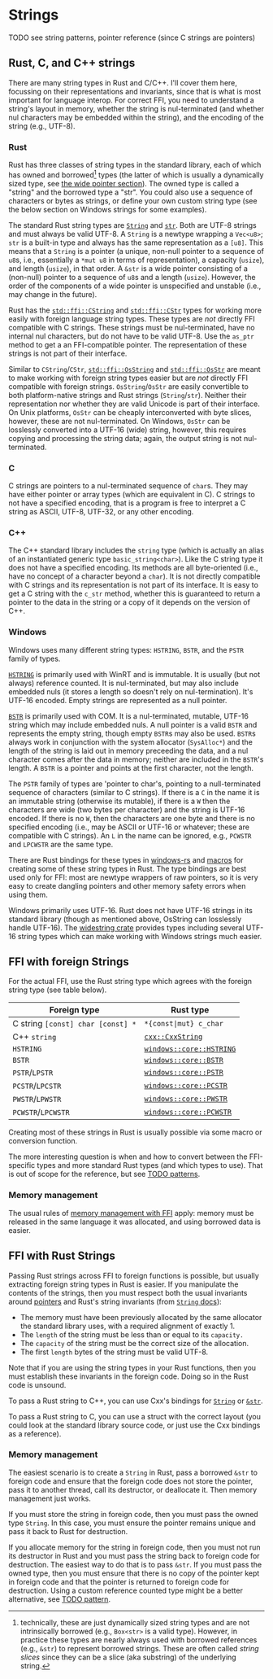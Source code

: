 # Strings

TODO see string patterns, pointer reference (since C strings are pointers)

## Rust, C, and C++ strings

There are many string types in Rust and C/C++. I'll cover them here, focussing on their representations and invariants, since that is what is most important for language interop. For correct FFI, you need to understand a string's layout in memory, whether the string is nul-terminated (and whether nul characters may be embedded within the string), and the encoding of the string (e.g., UTF-8).

### Rust

Rust has three classes of string types in the standard library, each of which has owned and borrowed[^slices] types (the latter of which is usually a dynamically sized type, see [the wide pointer section](TODO)). The owned type is called a "string" and the borrowed type a "str". You could also use a sequence of characters or bytes as strings, or define your own custom string type (see the below section on Windows strings for some examples).

The standard Rust string types are [`String`](https://doc.rust-lang.org/nightly/std/string/struct.String.html) and [`str`](https://doc.rust-lang.org/nightly/std/primitive.str.html). Both are UTF-8 strings and must always be valid UTF-8. A `String` is a newtype wrapping a `Vec<u8>`; `str` is a built-in type and always has the same representation as a `[u8]`. This means that a `String` is a pointer (a unique, non-null pointer to a sequence of `u8`s, i.e., essentially a `*mut u8` in terms of representation), a capacity (`usize`), and length (`usize`), in that order. A `&str` is a wide pointer consisting of a (non-null) pointer to a sequence of `u8`s and a length (`usize`). However, the order of the components of a wide pointer is unspecified and unstable (i.e., may change in the future).

Rust has the [`std::ffi::CString`](https://doc.rust-lang.org/nightly/std/ffi/struct.CString.html) and [`std::ffi::CStr`](https://doc.rust-lang.org/nightly/std/ffi/struct.CStr.html) types for working more easily with foreign language string types. These types are *not* directly FFI compatible with C strings. These strings must be nul-terminated, have no internal nul characters, but do not have to be valid UTF-8. Use the `as_ptr` method to get a an FFI-compatible pointer. The representation of these strings is not part of their interface.

Similar to `CString`/`CStr`, [`std::ffi::OsString`](https://doc.rust-lang.org/nightly/std/ffi/struct.OsString.html) and [`std::ffi::OsStr`](https://doc.rust-lang.org/nightly/std/ffi/struct.OsStr.html) are meant to make working with foreign string types easier but are *not* directly FFI compatible with foreign strings. `OsString`/`OsStr` are easily convertible to both platform-native strings and Rust strings (`String`/`str`). Neither their representation nor whether they are valid Unicode is part of their interface. On Unix platforms, `OsStr` can be cheaply interconverted with byte slices, however, these are not nul-terminated. On Windows, `OsStr` can be losslessly converted into a UTF-16 (wide) string, however, this requires copying and processing the string data; again, the output string is not nul-terminated.

[^slices]: technically, these are just dynamically sized string types and are not intrinsically borrowed (e.g., `Box<str>` is a valid type). However, in practice these types are nearly always used with borrowed references (e.g., `&str`) to represent borrowed strings. These are often called *string slices* since they can be a slice (aka substring) of the underlying string.

### C

C strings are pointers to a nul-terminated sequence of `char`s. They may have either pointer or array types (which are equivalent in C). C strings to not have a specified encoding, that is a program is free to interpret a C string as ASCII, UTF-8, UTF-32, or any other encoding.

### C++

The C++ standard library includes the `string` type (which is actually an alias of an instantiated generic type `basic_string<char>`). Like the C string type it does not have a specified encoding. Its methods are all byte-oriented (i.e., have no concept of a character beyond a `char`). It is not directly compatible with C strings and its representation is not part of its interface. It is easy to get a C string with the `c_str` method, whether this is guaranteed to return a pointer to the data in the string or a copy of it depends on the version of C++.

### Windows

Windows uses many different string types: `HSTRING`, `BSTR`, and the `PSTR` family of types.

[`HSTRING`](https://devblogs.microsoft.com/oldnewthing/20160615-00/?p=93675) is primarily used with WinRT and is immutable. It is usually (but not always) reference counted. It is nul-terminated, but may also include embedded nuls (it stores a length so doesn't rely on nul-termination). It's UTF-16 encoded. Empty strings are represented as a null pointer.

[`BSTR`](https://learn.microsoft.com/en-us/archive/blogs/ericlippert/erics-complete-guide-to-bstr-semantics) is primarily used with COM. It is a nul-terminated, mutable, UTF-16 string which may include embedded nuls. A null pointer is a valid `BSTR` and represents the empty string, though empty `BSTR`s may also be used. `BSTR`s always work in conjunction with the system allocator (`SysAlloc*`) and the length of the string is laid out in memory preceeding the data, and a nul character comes after the data in memory; neither are included in the `BSTR`'s length. A `BSTR` is a pointer and points at the first character, not the length.

The `PSTR` family of types are 'pointer to char's, pointing to a null-terminated sequence of characters (similar to C strings). If there is a `C` in the name it is an immutable string (otherwise its mutable), if there is a `W` then the characters are wide (two bytes per character) and the string is UTF-16 encoded. If there is no `W`, then the characters are one byte and there is no specified encoding (i.e., may be ASCII or UTF-16 or whatever; these are compatible with C strings). An `L` in the name can be ignored, e.g., `PCWSTR` and `LPCWSTR` are the same type.

There are Rust bindings for these types in [windows-rs](https://docs.rs/windows/latest/windows/core/index.html) and [macros](https://docs.rs/windows/latest/windows/index.html#macros) for creating some of these string types in Rust. The type bindings are best used only for FFI: most are newtype wrappers of raw pointers, so it is very easy to create dangling pointers and other memory safety errors when using them.

Windows primarily uses UTF-16. Rust does not have UTF-16 strings in its standard library (though as mentioned above, OsString can losslessly handle UTF-16). The [widestring crate](https://docs.rs/widestring/latest/widestring/) provides types including several UTF-16 string types which can make working with Windows strings much easier.

## FFI with foreign Strings

For the actual FFI, use the Rust string type which agrees with the foreign string type (see table below).

| Foreign type | Rust type |
|--------------|-----------|
| C string `[const] char [const] *` | <code class="hljs">*{const&#124;mut} c_char</code> |
| C++ `string` | [`cxx::CxxString`](https://cxx.rs/binding/cxxstring.html) |
| `HSTRING` | [`windows::core::HSTRING`](https://docs.rs/windows/latest/windows/core/struct.HSTRING.html) |
| `BSTR` | [`windows::core::BSTR`](https://docs.rs/windows/latest/windows/core/struct.BSTR.html) |
| `PSTR`/`LPSTR` | [`windows::core::PSTR`](https://docs.rs/windows/latest/windows/core/struct.PSTR.html) |
| `PCSTR`/`LPCSTR` | [`windows::core::PCSTR`](https://docs.rs/windows/latest/windows/core/struct.PCSTR.html) |
| `PWSTR`/`LPWSTR` | [`windows::core::PWSTR`](https://docs.rs/windows/latest/windows/core/struct.PWSTR.html) |
| `PCWSTR`/`LPCWSTR` | [`windows::core::PCWSTR`](https://docs.rs/windows/latest/windows/core/struct.PCWSTR.html) |

Creating most of these strings in Rust is usually possible via some macro or conversion function.

The more interesting question is when and how to convert between the FFI-specific types and more standard Rust types (and which types to use). That is out of scope for the reference, but see [TODO patterns](TODO).

### Memory management

The usual rules of [memory management with FFI](TODO) apply: memory must be released in the same language it was allocated, and using borrowed data is easier.

## FFI with Rust Strings

Passing Rust strings across FFI to foreign functions is possible, but usually extracting foreign string types in Rust is easier. If you manipulate the contents of the strings, then you must respect both the usual invariants around [pointers](TODO) and Rust's string invariants (from [`String` docs](https://doc.rust-lang.org/nightly/std/string/struct.String.html#method.from_raw_parts)):

* The memory must have been previously allocated by the same allocator the standard library uses, with a required alignment of exactly 1.
* The `length` of the string must be less than or equal to its `capacity.`
* The `capacity` of the string must be the correct size of the allocation.
* The first `length` bytes of the string must be valid UTF-8.

Note that if you are using the string types in your Rust functions, then you must establish these invariants in the foreign code. Doing so in the Rust code is unsound.

To pass a Rust string to C++, you can use Cxx's bindings for [`String`](https://cxx.rs/binding/string.html) or [`&str`](https://cxx.rs/binding/str.html).

To pass a Rust string to C, you can use a struct with the correct layout (you could look at the standard library source code, or just use the Cxx bindings as a reference).

### Memory management

The easiest scenario is to create a `String` in Rust, pass a borrowed `&str` to foreign code and ensure that the foreign code does not store the pointer, pass it to another thread, call its destructor, or deallocate it. Then memory management just works.

If you must store the string in foreign code, then you must pass the owned type `String`. In this case, you must ensure the pointer remains unique and pass it back to Rust for destruction.

If you allocate memory for the string in foreign code, then you must not run its destructor in Rust and you must pass the string back to foreign code for destruction. The easiest way to do that is to pass `&str`. If you must pass the owned type, then you must ensure that there is no copy of the pointer kept in foreign code and that the pointer is returned to foreign code for destruction. Using a custom reference counted type might be a better alternative, see [TODO pattern](TODO).
